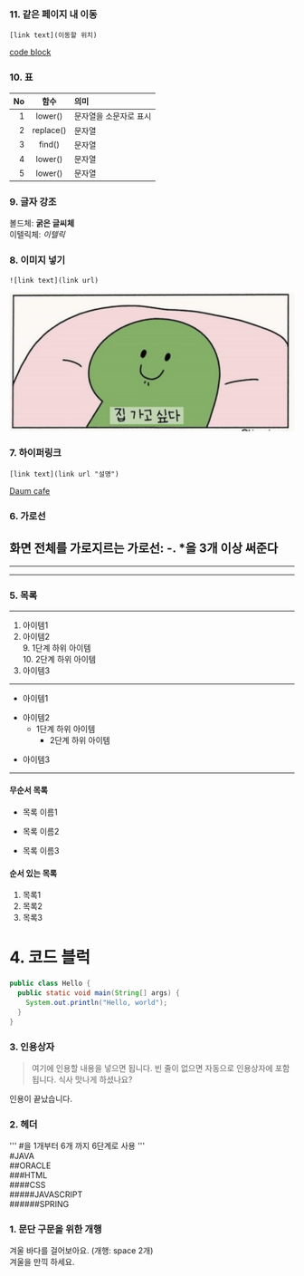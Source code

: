### 11. 같은 페이지 내 이동
```
[link text](이동할 위치)
```
[code block](#index)

### 10. 표
|No|함수|의미|
|------------:|:------------:|:------------|
|1|lower()|문자열을 소문자로 표시|
|2|replace()|문자열|
|3|find()|문자열|
|4|lower()|문자열|
|5|lower()|문자열|

### 9. 글자 강조
볼드체: **굵은 글씨체**  
이텔릭체: *이텔릭*

### 8. 이미지 넣기
```
![link text](link url)
```
![window image](https://github.com/heosungmu/markdown20240125/blob/main/2020-11-12%2B08_51_50.453.jpg)

### 7. 하이퍼링크
``` 
[link text](link url "설명")
```
[Daum cafe](https://cafe.daum.net/pcwk "수업자료 cafe")

### 6. 가로선
화면 전체를 가로지르는 가로선: -. *을 3개 이상 써준다
---
***
----

### 5. 목록
---
1. 아이템1
2. 아이템2  
   9. 1단계 하위 아이템  
    10. 2단계 하위 아이템
3. 아이템3
---
- 아이템1
+ 아이템2
  - 1단계 하위 아이템
    * 2단계 하위 아이템
* 아이템3
---
#### 무순서 목록
* 목록 이름1
- 목록 이름2
+ 목록 이름3


#### 순서 있는 목록
1. 목록1
1. 목록2
3. 목록3

# 4. 코드 블럭
```JAVA
public class Hello {
  public static void main(String[] args) {
    System.out.println("Hello, world");
  }
}

````

### 3. 인용상자
>여기에 인용할 내용을 넣으면 됩니다.
>빈 줄이 없으면 자동으로 인용상자에 포함 됩니다.
식사 맛나게 하셨나요?

인용이 끝났습니다.

### 2. 헤더
''' #을 1개부터 6개 까지 6단계로 사용 '''  
#JAVA  
##ORACLE  
###HTML  
####CSS  
#####JAVASCRIPT  
######SPRING

### 1. 문단 구문을 위한 개행
겨울 바다를 걸어보아요.
(개행: space 2개)  
겨울을 만끽 하세요.
